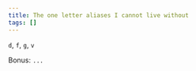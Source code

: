 ```yaml
---
title: The one letter aliases I cannot live without
tags: []
---
```


`d`, `f`, `g`, `v`

Bonus: `...`
